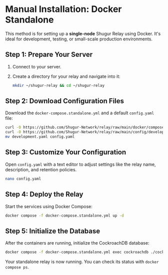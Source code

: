 # Manual Installation: Docker Standalone

This method is for setting up a **single-node** Shugur Relay using Docker. It's ideal for development, testing, or small-scale production environments.

## Step 1: Prepare Your Server

1. Connect to your server.
2. Create a directory for your relay and navigate into it:

    ```bash
    mkdir ~/shugur-relay && cd ~/shugur-relay
    ```

## Step 2: Download Configuration Files

Download the `docker-compose.standalone.yml` and a default `config.yaml` file:

```bash
curl -O https://github.com/Shugur-Network/relay/raw/main/docker/compose/docker-compose.standalone.yml
curl -O https://github.com/Shugur-Network/relay/raw/main/config/development.yaml
mv development.yaml config.yaml
```

## Step 3: Customize Your Configuration

Open `config.yaml` with a text editor to adjust settings like the relay name, description, and retention policies.

```bash
nano config.yaml
```

## Step 4: Deploy the Relay

Start the services using Docker Compose:

```bash
docker compose -f docker-compose.standalone.yml up -d
```

## Step 5: Initialize the Database

After the containers are running, initialize the CockroachDB database:

```bash
docker compose -f docker-compose.standalone.yml exec cockroachdb ./cockroach sql --insecure --execute="CREATE DATABASE IF NOT EXISTS shugur; CREATE USER IF NOT EXISTS relay; GRANT ALL ON DATABASE shugur TO relay;"
```

Your standalone relay is now running. You can check its status with `docker compose ps`.
